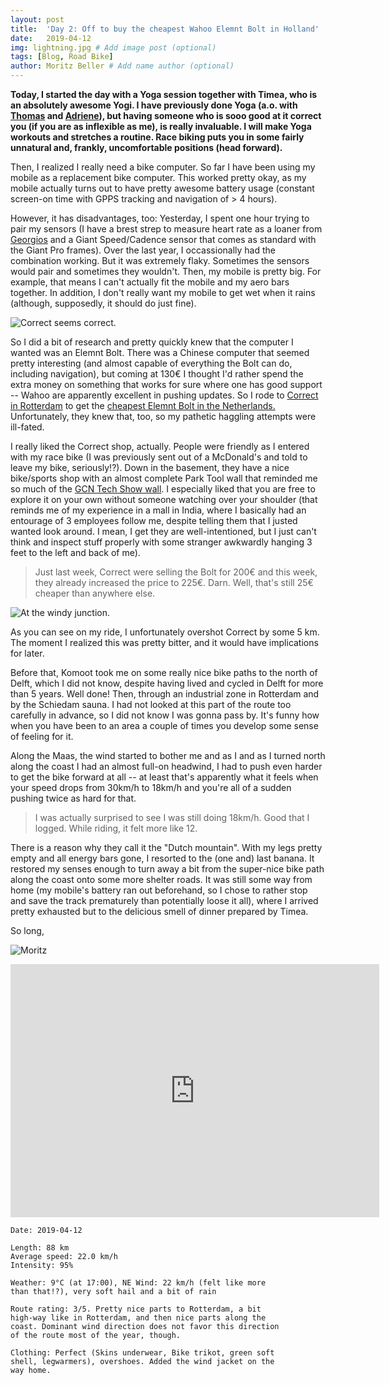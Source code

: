 ```yaml
---
layout: post
title:  'Day 2: Off to buy the cheapest Wahoo Elemnt Bolt in Holland'
date:   2019-04-12
img: lightning.jpg # Add image post (optional)
tags: [Blog, Road Bike]
author: Moritz Beller # Add name author (optional)
---
```


**Today, I started the day with a Yoga session together with Timea, who
is an absolutely awesome Yogi. I have previously done Yoga (a.o. with
[Thomas](https://twitter.com/nihathrael) and
[Adriene](https://www.youtube.com/user/yogawithadriene)), but having
someone who is sooo good at it correct you (if you are as inflexible
as me), is really invaluable. I will make Yoga workouts and stretches
a routine. Race biking puts you in some fairly unnatural and, frankly,
uncomfortable positions (head forward).**

Then, I realized I really need a bike computer. So far I have been
using my mobile as a replacement bike computer. This worked pretty
okay, as my mobile actually turns out to have pretty awesome battery
usage (constant screen-on time with GPPS tracking and navigation of >
4 hours).

However, it has disadvantages, too: Yesterday, I spent one hour trying
to pair my sensors (I have a brest strep to measure heart rate as a
loaner from [Georgios](http://gousios.gr/) and a Giant Speed/Cadence
sensor that comes as standard with the Giant Pro frames). Over the
last year, I occassionally had the combination working. But it was
extremely flaky. Sometimes the sensors would pair and sometimes they
wouldn't. Then, my mobile is pretty big. For example, that means I
can't actually fit the mobile and my aero bars together. In addition,
I don't really want my mobile to get wet when it rains (although,
supposedly, it should do just fine).

![Correct seems correct.]({{site.baseurl}}/assets/img/correct.jpg)

So I did a bit of research and pretty quickly knew that the computer I
wanted was an Elemnt Bolt. There was a Chinese computer that seemed
pretty interesting (and almost capable of everything the Bolt can do,
including navigation), but coming at 130€ I thought I'd rather spend
the extra money on something that works for sure where one has good
support -- Wahoo are apparently excellent in pushing updates. So I
rode to [Correct in Rotterdam](https://www.correct.nl/) to get the
[cheapest Elemnt Bolt in the
Netherlands.](https://www.correct.nl/artikel/Wahoo-ELEMNT+Bolt-art569117.php)
Unfortunately, they knew that, too, so my pathetic haggling attempts
were ill-fated.

I really liked the Correct shop, actually. People were friendly as I
entered with my race bike (I was previously sent out of a McDonald's
and told to leave my bike, seriously!?). Down in the basement, they
have a nice bike/sports shop with an almost complete Park Tool wall
that reminded me so much of the [GCN Tech Show
wall](https://www.youtube.com/watch?v=rxEWi8ZKFEE&t=349s). I
especially liked that you are free to explore it on your own without
someone watching over your shoulder (that reminds me of my experience
in a mall in India, where I basically had an entourage of 3 employees
follow me, despite telling them that I justed wanted look around. I
mean, I get they are well-intentioned, but I just can't think and
inspect stuff properly with some stranger awkwardly hanging 3 feet to
the left and back of me).

> Just last week, Correct were selling the Bolt for 200€ and this
week, they already increased the price to 225€. Darn. Well, that's
still 25€ cheaper than anywhere else.

![At the windy junction.]({{site.baseurl}}/assets/img/peestop.jpg)

As you can see on my ride, I unfortunately overshot Correct by some 5
km. The moment I realized this was pretty bitter, and it would have
implications for later.

Before that, Komoot took me on some really nice bike paths to the
north of Delft, which I did not know, despite having lived and cycled
in Delft for more than 5 years. Well done! Then, through an
industrial zone in Rotterdam and by the Schiedam sauna. I had not
looked at this part of the route too carefully in advance, so I did
not know I was gonna pass by. It's funny how when you have been to an
area a couple of times you develop some sense of feeling for it.

Along the Maas, the wind started to bother me and as I and as I turned
north along the coast I had an almost full-on headwind, I had to push
even harder to get the bike forward at all -- at least that's
apparently what it feels when your speed drops from 30km/h to 18km/h
and you're all of a sudden pushing twice as hard for that.

> I was actually surprised to see I was still doing 18km/h. Good that
I logged. While riding, it felt more like 12.

There is a reason why they call it the "Dutch mountain". With my legs
pretty empty and all energy bars gone, I resorted to the (one and)
last banana. It restored my senses enough to turn away a bit from the
super-nice bike path along the coast onto some more shelter roads. It
was still some way from home (my mobile's battery ran out beforehand,
so I chose to rather stop and save the track prematurely than
potentially loose it all), where I arrived pretty exhausted but to the
delicious smell of dinner prepared by Timea.

So long,

![Moritz]({{site.baseurl}}/assets/img/moritz.png)

<iframe height='405' width='590' frameborder='0'
allowtransparency='true' scrolling='no'
src='https://www.strava.com/activities/2285020510/embed/255e83892215ccb6c925ca143ca634b7cec178ac'></iframe>


```
Date: 2019-04-12

Length: 88 km
Average speed: 22.0 km/h
Intensity: 95%

Weather: 9°C (at 17:00), NE Wind: 22 km/h (felt like more
than that!?), very soft hail and a bit of rain

Route rating: 3/5. Pretty nice parts to Rotterdam, a bit
high-way like in Rotterdam, and then nice parts along the
coast. Dominant wind direction does not favor this direction
of the route most of the year, though.

Clothing: Perfect (Skins underwear, Bike trikot, green soft
shell, legwarmers), overshoes. Added the wind jacket on the
way home.
```